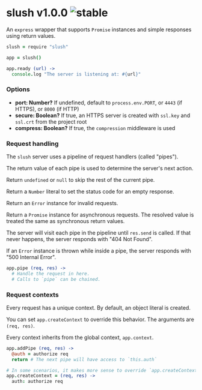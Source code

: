 
# slush v1.0.0 ![stable](https://img.shields.io/badge/stability-stable-4EBA0F.svg?style=flat)

An `express` wrapper that supports `Promise` instances and simple responses using return values.

```coffee
slush = require "slush"

app = slush()

app.ready (url) ->
  console.log "The server is listening at: #{url}"
```

### Options

- **port: Number?** If undefined, default to `process.env.PORT`, or `4443` (if HTTPS), or `8000` (if HTTP)
- **secure: Boolean?** If true, an HTTPS server is created with `ssl.key` and `ssl.crt` from the project root
- **compress: Boolean?** If true, the `compression` middleware is used

### Request handling

The `slush` server uses a pipeline of request handlers (called "pipes").

The return value of each pipe is used to determine the server's next action.

Return `undefined` or `null` to skip the rest of the current pipe.

Return a `Number` literal to set the status code for an empty response.

Return an `Error` instance for invalid requests.

Return a `Promise` instance for asynchronous requests.
The resolved value is treated the same as synchronous return values.

The server will visit each pipe in the pipeline until `res.send` is called.
If that never happens, the server responds with "404 Not Found".

If an `Error` instance is thrown while inside a pipe, the server responds with "500 Internal Error".

```coffee
app.pipe (req, res) ->
  # Handle the request in here.
  # Calls to `pipe` can be chained.
```

### Request contexts

Every request has a unique context. By default, an object literal is created.

You can set `app.createContext` to override this behavior. The arguments are `(req, res)`.

Every context inherits from the global context, `app.context`.

```coffee
app.addPipe (req, res) ->
  @auth = authorize req
  return # The next pipe will have access to `this.auth`

# In some scenarios, it makes more sense to override `app.createContext`
app.createContext = (req, res) ->
  auth: authorize req
```
